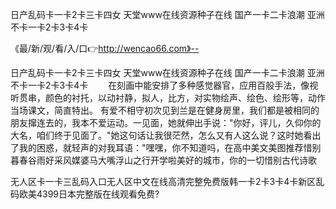 日产乱码卡一卡2卡三卡四女
天堂www在线资源种子在线
国产一卡二卡浪潮
亚洲不卡一卡2卡3卡4卡


《最/新/观/看/入/口👉http://wencao66.com》--

日产乱码卡一卡2卡三卡四女
天堂www在线资源种子在线
国产一卡二卡浪潮
亚洲不卡一卡2卡3卡4卡
　　在刻画中能安排了多种感觉器官，应用百般手法，像视听贯串，颜色的衬托，以动衬静，拟人，比方，对实物绘声、绘色、绘形等，动作当场课文，简直特出。
有爱不相守初次见到兰是在健身房里，我们都是被相同的朋友撺连去的，我本不爱运动。一见面，她就伸出手说："你好，评儿，久仰你的大名，咱们终于见面了。"她这句话让我很茫然，怎么又有人这么说？这时她看出了我的困惑，就轻声的对我耳语："嘿嘿，你不知道吗，在高中美文美图推荐惜别暮春谷雨好采风媒婆马大嘴浮山之行开学啦美好的城市，你的一切惜别古代诗歌





无人区卡一卡三乱码入口无人区中文在线高清完整免费版韩一卡2卡3卡4卡新区乱码欧美4399日本完整版在线观看免费?
